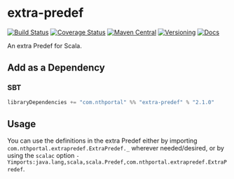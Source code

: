 # extra-predef

[![Build Status](https://travis-ci.org/NthPortal/extra-predef.svg?branch=master)](https://travis-ci.org/NthPortal/extra-predef)
[![Coverage Status](https://coveralls.io/repos/github/NthPortal/extra-predef/badge.svg?branch=master)](https://coveralls.io/github/NthPortal/extra-predef?branch=master)
[![Maven Central](https://img.shields.io/maven-central/v/com.nthportal/extra-predef_2.13.svg)](https://mvnrepository.com/artifact/com.nthportal/extra-predef_2.13)
[![Versioning](https://img.shields.io/badge/versioning-semver%202.0.0-blue.svg)](http://semver.org/spec/v2.0.0.html)
[![Docs](https://www.javadoc.io/badge2/com.nthportal/extra-predef_2.13.svg?color=blue&label=docs)](https://www.javadoc.io/doc/com.nthportal/extra-predef_2.13)

An extra Predef for Scala.

## Add as a Dependency

### SBT

```scala
libraryDependencies += "com.nthportal" %% "extra-predef" % "2.1.0"
```

## Usage

You can use the definitions in the extra Predef either by importing
`com.nthportal.extrapredef.ExtraPredef._` wherever needed/desired,
or by using the `scalac` option
`-Yimports:java.lang,scala,scala.Predef,com.nthportal.extrapredef.ExtraPredef`.

